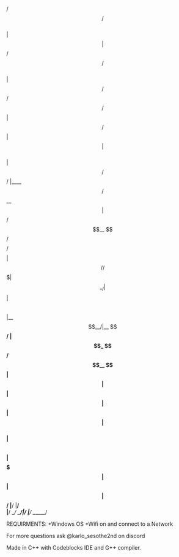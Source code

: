 
 /$$                           /$$                              
| $$                          | $$              /$$       /$$   
| $$   /$$  /$$$$$$   /$$$$$$ | $$  /$$$$$$    | $$      | $$   
| $$  /$$/ |____  $$ /$$__  $$| $$ /$$__  $$ /$$$$$$$$ /$$$$$$$$
| $$$$$$/   /$$$$$$$| $$  \__/| $$| $$  \ $$|__  $$__/|__  $$__/
| $$_  $$  /$$__  $$| $$      | $$| $$  | $$   | $$      | $$   
| $$ \  $$|  $$$$$$$| $$      | $$|  $$$$$$/   |__/      |__/   
|__/  \__/ \_______/|__/      |__/ \______/                     
                                                                                                                                
REQUIRMENTS:
+Windows OS
+Wifi on and connect to a Network

For more questions ask @karlo_sesothe2nd on discord

Made in C++ with Codeblocks IDE and G++ compiler.
